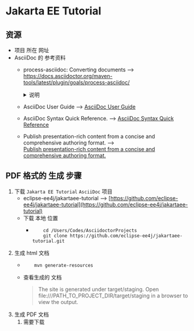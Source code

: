 
# Jakarta EE Tutorial
## 资源
   * 项目 所在 网址
   * AsciiDoc 的 参考资料
     + process-asciidoc: Converting documents --> https://docs.asciidoctor.org/maven-tools/latest/plugin/goals/process-asciidoc/
       <details>
          <summary>
            说明
          </summary>
          主要是 转换为 html 格式的文档。 -- 我们 需要转换为 PDF。
          
          Converts Asciidoc documents using AsciidoctorJ. Additionally, the goal takes care of placing additional resources (eg. images) in the output path.
       </details>
     + AsciiDoc User Guide --> [AsciiDoc User Guide](https://asciidoc-py.github.io/userguide.html)<br>
     + AsciiDoc Syntax Quick Reference. --> [AsciiDoc Syntax Quick Reference](https://docs.asciidoctor.org/asciidoc/latest/syntax-quick-reference/)<br>
     + Publish presentation-rich content from a concise and comprehensive authoring format. --><br>[Publish presentation-rich content from a concise and comprehensive authoring format.](https://asciidoc.org/#try)<br>
## PDF 格式的 生成 步骤
   1. 下载 `Jakarta EE Tutorial` `AsciiDoc` 项目
      + eclipse-ee4j/jakartaee-tutorial --> [https://github.com/eclipse-ee4j/jakartaee-tutorial](https://github.com/eclipse-ee4j/jakartaee-tutorial)<br>
      + 下载 本地 位置
        - ```shell
              cd /Users/Codes/AsciidoctorProjects
              git clone https://github.com/eclipse-ee4j/jakartaee-tutorial.git
          ```
   2. 生成 html 文档
      + ```shell
            mvn generate-resources
        ```
      + 查看生成的 文档
        >The site is generated under target/staging. Open file:///PATH_TO_PROJECT_DIR/target/staging in a browser to view the output.
   3. 生成 PDF 文档
      1. 需要下载 

